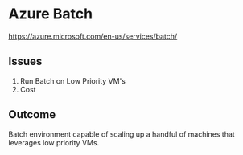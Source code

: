 # Azure Batch

https://azure.microsoft.com/en-us/services/batch/

## Issues
1. Run Batch on Low Priority VM's
2. Cost

## Outcome
Batch environment capable of scaling up a handful of machines that leverages low priority VMs.